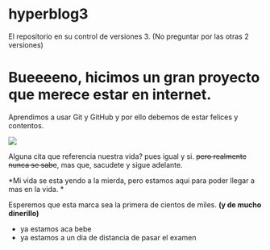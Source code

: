 # hyperblog3
El repositorio en su control de versiones 3. (No preguntar por las otras 2 versiones)
# Bueeeeno, hicimos un gran proyecto que merece estar en internet. 

Aprendimos a usar Git y GitHub y por ello debemos de estar felices y contentos. 

[![](cats)](https://media.tenor.com/f-pzyh_lVwQAAAAM/gato-moviendo-la-cabeza.gif)

Alguna cita que referencia nuestra vida? pues igual y si. ~~pero realmente nunca se sabe~~, mas que, sacudete y sigue adelante. 

*Mi vida se esta yendo a la mierda, pero estamos aqui para poder llegar a mas en la vida. *

Esperemos que esta marca sea la primera de cientos de miles. **(y de mucho dinerillo)**

* ya estamos aca bebe 
* ya estamos a un dia de distancia de pasar el examen